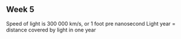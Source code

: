 ## Week 5
Speed of light is 300 000 km/s, or 1 foot pre nanosecond
Light year = distance covered by light in one year

